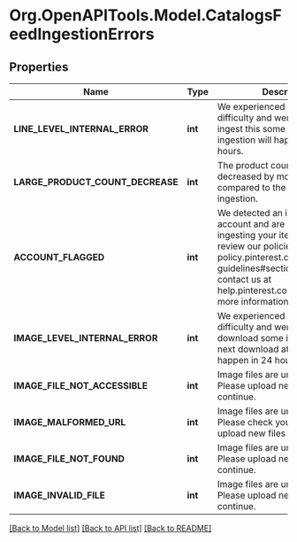 # Org.OpenAPITools.Model.CatalogsFeedIngestionErrors

## Properties

Name | Type | Description | Notes
------------ | ------------- | ------------- | -------------
**LINE_LEVEL_INTERNAL_ERROR** | **int** | We experienced a technical difficulty and were unable to ingest this some items. The next ingestion will happen in 24 hours. | [optional] 
**LARGE_PRODUCT_COUNT_DECREASE** | **int** | The product count has decreased by more than 99% compared to the last successful ingestion. | [optional] 
**ACCOUNT_FLAGGED** | **int** | We detected an issue with your account and are not currently ingesting your items. Please review our policies at policy.pinterest.com/community-guidelines#section-spam or contact us at help.pinterest.com/contact for more information. | [optional] 
**IMAGE_LEVEL_INTERNAL_ERROR** | **int** | We experienced a technical difficulty and were unable to download some images. The next download attempt will happen in 24 hours. | [optional] 
**IMAGE_FILE_NOT_ACCESSIBLE** | **int** | Image files are unreadable. Please upload new files to continue. | [optional] 
**IMAGE_MALFORMED_URL** | **int** | Image files are unreadable. Please check your link and upload new files to continue. | [optional] 
**IMAGE_FILE_NOT_FOUND** | **int** | Image files are unreadable. Please upload new files to continue. | [optional] 
**IMAGE_INVALID_FILE** | **int** | Image files are unreadable. Please upload new files to continue. | [optional] 

[[Back to Model list]](../README.md#documentation-for-models) [[Back to API list]](../README.md#documentation-for-api-endpoints) [[Back to README]](../README.md)


